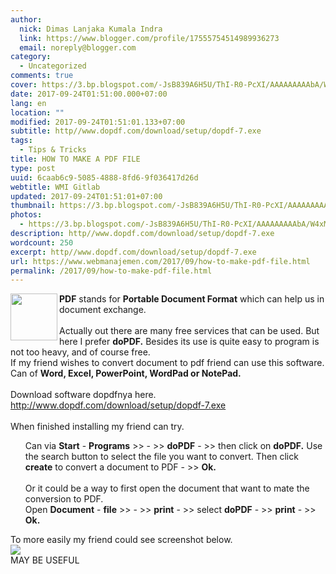```yaml
---
author:
  nick: Dimas Lanjaka Kumala Indra
  link: https://www.blogger.com/profile/17555754514989936273
  email: noreply@blogger.com
category:
  - Uncategorized
comments: true
cover: https://3.bp.blogspot.com/-JsB839A6H5U/ThI-R0-PcXI/AAAAAAAAAbA/W4xMXiJ_2x8/s1600/do-pdf-free.png
date: 2017-09-24T01:51:00.000+07:00
lang: en
location: ""
modified: 2017-09-24T01:51:01.133+07:00
subtitle: http//www.dopdf.com/download/setup/dopdf-7.exe
tags:
  - Tips & Tricks
title: HOW TO MAKE A PDF FILE
type: post
uuid: 6caab6c9-5085-4888-8fd6-9f036417d26d
webtitle: WMI Gitlab
updated: 2017-09-24T01:51:01+07:00
thumbnail: https://3.bp.blogspot.com/-JsB839A6H5U/ThI-R0-PcXI/AAAAAAAAAbA/W4xMXiJ_2x8/s1600/do-pdf-free.png
photos:
  - https://3.bp.blogspot.com/-JsB839A6H5U/ThI-R0-PcXI/AAAAAAAAAbA/W4xMXiJ_2x8/s1600/do-pdf-free.png
description: http//www.dopdf.com/download/setup/dopdf-7.exe
wordcount: 250
excerpt: http//www.dopdf.com/download/setup/dopdf-7.exe
url: https://www.webmanajemen.com/2017/09/how-to-make-pdf-file.html
permalink: /2017/09/how-to-make-pdf-file.html
---
```


<img align="left" height="75" src="https://3.bp.blogspot.com/-JsB839A6H5U/ThI-R0-PcXI/AAAAAAAAAbA/W4xMXiJ_2x8/s1600/do-pdf-free.png" width="75"> <b>PDF</b> stands for <b>Portable Document Format</b> which can help us in document exchange. <br><br>Actually out there are many free services that can be used. But here I prefer <b>doPDF.</b> Besides its use is quite easy to program is not too heavy, and of course free. <br>If my friend wishes to convert document to pdf friend can use this software. <br>Can of <b>Word, Excel, PowerPoint, WordPad or NotePad.</b> <br><br>Download software dopdfnya here. <br><a href="http://www.dopdf.com/download/setup/dopdf-7.exe" rel="noopener noreferer nofollow" target="_blank"><span style="color: #009900;">http://www.dopdf.com/download/setup/dopdf-7.exe</span></a> <br><br>When finished installing my friend can try. <br><ul> Can via <b>Start</b> - <b>Programs</b> &gt;&gt; - &gt;&gt; <b>doPDF</b> - &gt;&gt; then click on <b>doPDF.</b> Use the search button to select the file you want to convert. Then click <b>create</b> to convert a document to PDF - &gt;&gt; <b>Ok.</b> <br><br> Or it could be a way to first open the document that want to mate the conversion to PDF. <br> Open <b>Document</b> - <b>file</b> &gt;&gt; - &gt;&gt; <b>print</b> - &gt;&gt; select <b>doPDF</b> - &gt;&gt; <b>print</b> - &gt;&gt; <b>Ok.</b> </ul>To more easily my friend could see screenshot below. <br><img src="https://1.bp.blogspot.com/-Jj5qtwJbTMI/ThI9yXCLawI/AAAAAAAAAa4/T708mbXr0Dc/s1600/convert-to-pdf.png"><br>MAY BE USEFUL